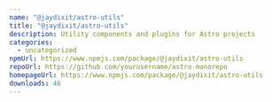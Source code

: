 ```yaml
---
name: "@jaydixit/astro-utils"
title: "@jaydixit/astro-utils"
description: Utility components and plugins for Astro projects
categories:
  - uncategorized
npmUrl: https://www.npmjs.com/package/@jaydixit/astro-utils
repoUrl: https://github.com/yourusername/astro-monorepo
homepageUrl: https://www.npmjs.com/package/@jaydixit/astro-utils
downloads: 46
---
```

